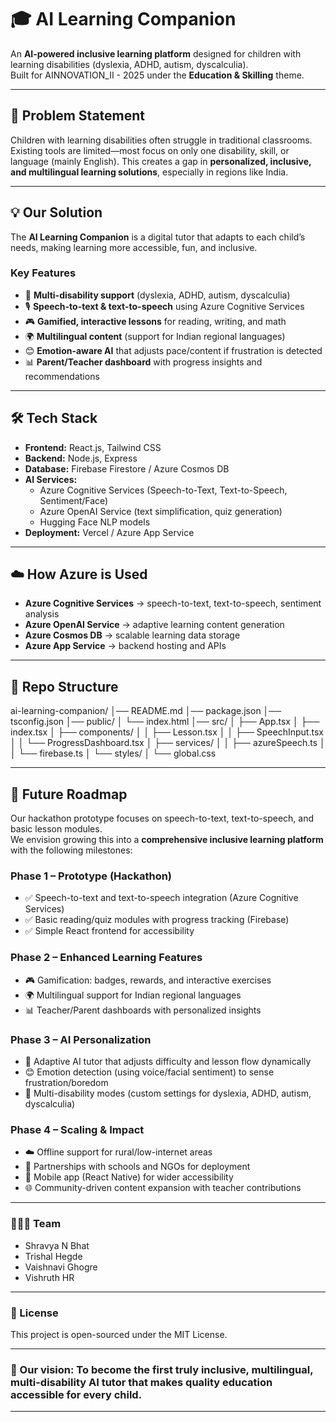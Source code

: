 # 🎓 AI Learning Companion  

An **AI-powered inclusive learning platform** designed for children with learning disabilities (dyslexia, ADHD, autism, dyscalculia).  
Built for AINNOVATION_II - 2025 under the **Education & Skilling** theme.  

---

## 🚩 Problem Statement  
Children with learning disabilities often struggle in traditional classrooms. Existing tools are limited—most focus on only one disability, skill, or language (mainly English). This creates a gap in **personalized, inclusive, and multilingual learning solutions**, especially in regions like India.  

---

## 💡 Our Solution  
The **AI Learning Companion** is a digital tutor that adapts to each child’s needs, making learning more accessible, fun, and inclusive.  

### Key Features  
- 🧠 **Multi-disability support** (dyslexia, ADHD, autism, dyscalculia)  
- 🎙️ **Speech-to-text & text-to-speech** using Azure Cognitive Services  
- 🎮 **Gamified, interactive lessons** for reading, writing, and math  
- 🌍 **Multilingual content** (support for Indian regional languages)  
- 😊 **Emotion-aware AI** that adjusts pace/content if frustration is detected  
- 📊 **Parent/Teacher dashboard** with progress insights and recommendations  

---

## 🛠️ Tech Stack  
- **Frontend:** React.js, Tailwind CSS  
- **Backend:** Node.js, Express  
- **Database:** Firebase Firestore / Azure Cosmos DB  
- **AI Services:**  
  - Azure Cognitive Services (Speech-to-Text, Text-to-Speech, Sentiment/Face)  
  - Azure OpenAI Service (text simplification, quiz generation)  
  - Hugging Face NLP models  
- **Deployment:** Vercel / Azure App Service  

---

## ☁️ How Azure is Used  
- **Azure Cognitive Services** → speech-to-text, text-to-speech, sentiment analysis  
- **Azure OpenAI Service** → adaptive learning content generation  
- **Azure Cosmos DB** → scalable learning data storage  
- **Azure App Service** → backend hosting and APIs  

---

## 📂 Repo Structure  
ai-learning-companion/
│── README.md
│── package.json
│── tsconfig.json
│── public/
│ └── index.html
│── src/
│ ├── App.tsx
│ ├── index.tsx
│ ├── components/
│ │ ├── Lesson.tsx
│ │ ├── SpeechInput.tsx
│ │ └── ProgressDashboard.tsx
│ ├── services/
│ │ ├── azureSpeech.ts
│ │ └── firebase.ts
│ └── styles/
│ └── global.css

---

## 🔮 Future Roadmap

Our hackathon prototype focuses on speech-to-text, text-to-speech, and basic lesson modules.  
We envision growing this into a **comprehensive inclusive learning platform** with the following milestones:

### Phase 1 – Prototype (Hackathon)
- ✅ Speech-to-text and text-to-speech integration (Azure Cognitive Services)  
- ✅ Basic reading/quiz modules with progress tracking (Firebase)  
- ✅ Simple React frontend for accessibility  

### Phase 2 – Enhanced Learning Features
- 🎮 Gamification: badges, rewards, and interactive exercises  
- 🌍 Multilingual support for Indian regional languages  
- 📊 Teacher/Parent dashboards with personalized insights  

### Phase 3 – AI Personalization
- 🤖 Adaptive AI tutor that adjusts difficulty and lesson flow dynamically  
- 😊 Emotion detection (using voice/facial sentiment) to sense frustration/boredom  
- 🧩 Multi-disability modes (custom settings for dyslexia, ADHD, autism, dyscalculia)  

### Phase 4 – Scaling & Impact
- ☁️ Offline support for rural/low-internet areas  
- 🏫 Partnerships with schools and NGOs for deployment  
- 📱 Mobile app (React Native) for wider accessibility  
- 🌐 Community-driven content expansion with teacher contributions
---

### 👨‍👩‍👧 Team
- Shravya N Bhat 
- Trishal Hegde 
- Vaishnavi Ghogre 
- Vishruth HR 
---
### 📜 License
This project is open-sourced under the MIT License.

---

### 🚀 Our vision: To become the first truly inclusive, multilingual, multi-disability AI tutor that makes quality education accessible for every child.
---
